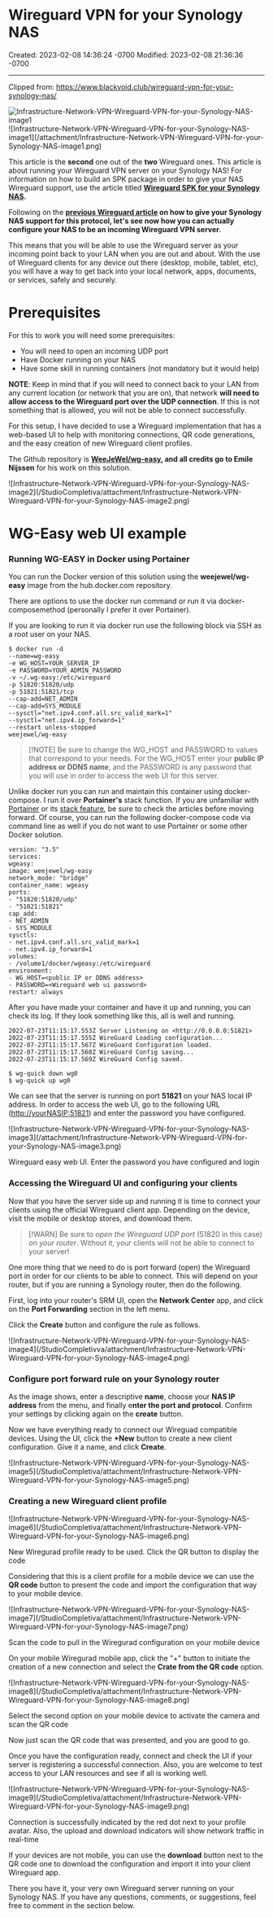 # Wireguard VPN for your Synology NAS

Created: 2023-02-08 14:36:24 -0700
Modified: 2023-02-08 21:36:36 -0700

---

Clipped from: <https://www.blackvoid.club/wireguard-vpn-for-your-synology-nas/>

![Infrastructure-Network-VPN-Wireguard-VPN-for-your-Synology-NAS-image1](999-Archive/StudioCompletiva/attachment/Infrastructure-Network-VPN-Wireguard-VPN-for-your-Synology-NAS-image1.png)
![Infrastructure-Network-VPN-Wireguard-VPN-for-your-Synology-NAS-image1]\(/attachment/Infrastructure-Network-VPN-Wireguard-VPN-for-your-Synology-NAS-image1.png)


This article is the **second** one out of the **two** Wireguard ones. This article is about running your Wireguard VPN server on your Synology NAS! For information on how to build an SPK package in order to give your NAS Wireguard support, use the article titled **[Wireguard SPK for your Synology NAS](https://www.blackvoid.club/wireguard-spk-for-your-synology-nas/).**

Following on the **[previous Wireguard article](https://www.blackvoid.club/wireguard-spk-for-your-synology-nas/) on how to give your Synology NAS support for this protocol, let's see now how you can actually configure your NAS to be an incoming Wireguard VPN server.**

This means that you will be able to use the Wireguard server as your incoming point back to your LAN when you are out and about. With the use of Wireguard clients for any device out there (desktop, mobile, tablet, etc), you will have a way to get back into your local network, apps, documents, or services, safely and securely.

# Prerequisites
For this to work you will need some prerequisites:

- You will need to open an incoming UDP port
- Have Docker running on your NAS
- Have some skill in running containers (not mandatory but it would help)


**NOTE**: Keep in mind that if you will need to connect back to your LAN from any current location (or network that you are on), that network **will need to allow access to the Wireguard port over the UDP connection**. If this is not something that is allowed, you will not be able to connect successfully.

For this setup, I have decided to use a Wireguard implementation that has a web-based UI to help with monitoring connections, QR code generations, and the easy creation of new Wireguard client profiles.

The Github repository is **[WeeJeWel/wg-easy](https://github.com/WeeJeWel/wg-easy), and all credits go to Emile Nijssen** for his work on this solution.

![Infrastructure-Network-VPN-Wireguard-VPN-for-your-Synology-NAS-image2]\(/StudioCompletiva/attachment/Infrastructure-Network-VPN-Wireguard-VPN-for-your-Synology-NAS-image2.png)

# WG-Easy web UI example

### Running WG-EASY in Docker using Portainer

You can run the Docker version of this solution using the **weejewel/wg-easy** image from the hub.docker.com repository.

There are options to use the docker run command or run it via docker-composemethod (personally I prefer it over Portainer).

If you are looking to run it via docker run use the following block via SSH as a root user on your NAS.

```
$ docker run -d
--name=wg-easy
-e WG_HOST=YOUR_SERVER_IP
-e PASSWORD=YOUR_ADMIN_PASSWORD
-v ~/.wg-easy:/etc/wireguard
-p 51820:51820/udp
-p 51821:51821/tcp
--cap-add=NET_ADMIN
--cap-add=SYS_MODULE
--sysctl="net.ipv4.conf.all.src_valid_mark=1"
--sysctl="net.ipv4.ip_forward=1"
--restart unless-stopped
weejewel/wg-easy
```

>[!NOTE]  Be sure to change the WG_HOST and PASSWORD to values that correspond to your needs. For the WG_HOST enter your **public IP address or DDNS name**, and the PASSWORD is any password that you will use in order to access the web UI for this server.

Unlike docker run you can run and maintain this container using docker-compose. I run it over **Portainer's** stack function. If you are unfamiliar with [Portainer](https://www.blackvoid.club/portainer-docker/) or its [stack feature](https://www.blackvoid.club/portainer-2-6-using-stacks/), be sure to check the articles before moving forward. Of course, you can run the following docker-compose code via command line as well if you do not want to use Portainer or some other Docker solution.

```
version: "3.5"
services:
wgeasy:
image: weejewel/wg-easy
network_mode: "bridge"
container_name: wgeasy
ports:
- "51820:51820/udp"
- "51821:51821"
cap_add:
- NET_ADMIN
- SYS_MODULE
sysctls:
- net.ipv4.conf.all.src_valid_mark=1
- net.ipv4.ip_forward=1
volumes:
- /volume1/docker/wgeasy:/etc/wireguard
environment:
- WG_HOST=<public IP or DDNS address>
- PASSWORD=<Wireguard web ui password>
restart: always
```

After you have made your container and have it up and running, you can check its log. If they look something like this, all is well and running.

```
2022-07-23T11:15:17.553Z Server Listening on <http://0.0.0.0:51821>
2022-07-23T11:15:17.555Z WireGuard Loading configuration...
2022-07-23T11:15:17.567Z WireGuard Configuration loaded.
2022-07-23T11:15:17.568Z WireGuard Config saving...
2022-07-23T11:15:17.569Z WireGuard Config saved.
```

```
$ wg-quick down wg0
$ wg-quick up wg0
```

We can see that the server is running on port **51821** on your NAS local IP address. In order to access the web UI, go to the following URL (<http://yourNASIP:51821>) and enter the password you have configured.

![Infrastructure-Network-VPN-Wireguard-VPN-for-your-Synology-NAS-image3]\(/attachment/Infrastructure-Network-VPN-Wireguard-VPN-for-your-Synology-NAS-image3.png)

Wireguard easy web UI. Enter the password you have configured and login

### Accessing the Wireguard UI and configuring your clients

Now that you have the server side up and running it is time to connect your clients using the official Wireguard client app. Depending on the device, visit the mobile or desktop stores, and download them.

>[!WARN]  Be sure to *open the Wireguard UDP port* (51820 in this case) *on your router*. Without it, your clients will not be able to connect to your server!

One more thing that we need to do is port forward (open) the Wireguard port in order for our clients to be able to connect. This will depend on your router, but if you are running a Synology router, then do the following.

First, log into your router's SRM UI, open the **Network Center** app, and click on the **Port Forwarding** section in the left menu.

Click the **Create** button and configure the rule as follows.

![Infrastructure-Network-VPN-Wireguard-VPN-for-your-Synology-NAS-image4]\(/StudioCompletivva/attachment/Infrastructure-Network-VPN-Wireguard-VPN-for-your-Synology-NAS-image4.png)

### Configure port forward rule on your Synology router

As the image shows, enter a descriptive **name**, choose your **NAS IP address** from the menu, and finally e**nter the port and protocol**. Confirm your settings by clicking again on the **create** button.

Now we have everything ready to connect our Wireguad compatible devices. Using the UI, click the **+New** button to create a new client configuration. Give it a name, and click **Create**.

![Infrastructure-Network-VPN-Wireguard-VPN-for-your-Synology-NAS-image5]\(/StudioCompletiva/attachment/Infrastructure-Network-VPN-Wireguard-VPN-for-your-Synology-NAS-image5.png)

### Creating a new Wireguard client profile

![Infrastructure-Network-VPN-Wireguard-VPN-for-your-Synology-NAS-image6]\(/StudioCompletiva/attachment/Infrastructure-Network-VPN-Wireguard-VPN-for-your-Synology-NAS-image6.png)

New Wiregurad profile ready to be used. Click the QR button to display the code

Considering that this is a client profile for a mobile device we can use the **QR code** button to present the code and import the configuration that way to your mobile device.

![Infrastructure-Network-VPN-Wireguard-VPN-for-your-Synology-NAS-image7]\(/StudioCompletiva/attachment/Infrastructure-Network-VPN-Wireguard-VPN-for-your-Synology-NAS-image7.png)

Scan the code to pull in the Wiregurad configuration on your mobile device

On your mobile Wiregurad mobile app, click the "+" button to initiate the creation of a new connection and select the **Crate from the QR code** option.

![Infrastructure-Network-VPN-Wireguard-VPN-for-your-Synology-NAS-image8]\(/StudioCompletiva/attachment/Infrastructure-Network-VPN-Wireguard-VPN-for-your-Synology-NAS-image8.png)

Select the second option on your mobile device to activate the camera and scan the QR code

Now just scan the QR code that was presented, and you are good to go.

Once you have the configuration ready, connect and check the UI if your server is registering a successful connection. Also, you are welcome to test access to your LAN resources and see if all is working well.

![Infrastructure-Network-VPN-Wireguard-VPN-for-your-Synology-NAS-image9]\(/StudioCompletiva/attachment/Infrastructure-Network-VPN-Wireguard-VPN-for-your-Synology-NAS-image9.png)

Connection is successfully indicated by the red dot next to your profile avatar. Also, the upload and download indicators will show network traffic in real-time

If your devices are not mobile, you can use the **download** button next to the QR code one to download the configuration and import it into your client Wireguard app.

There you have it, your very own Wireguard server running on your Synology NAS. If you have any questions, comments, or suggestions, feel free to comment in the section below.
